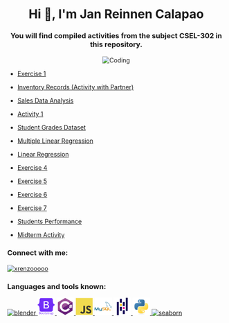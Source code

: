 <h1 align="center">Hi 👋, I'm Jan Reinnen Calapao</h1>
<h3 align="center">
You will find compiled activities from the subject CSEL-302 in this repository.</h3>
<center>
  <img align="center" alt="Coding" width="1100" height="400" src="https://cdn.dribbble.com/users/1162077/screenshots/3848914/programmer.gif">
</center>


- [Exercise 1](https://colab.research.google.com/drive/1-bL4gAG-ut3UrJIZA-VA16C1pTAe3XR2#scrollTo=ZACDagBmwPof)

- [Inventory Records (Activity with Partner)](https://colab.research.google.com/drive/1zgo-kjXkX-6T1r3GvG1FFFzaRWEe0BCP)

- [Sales Data Analysis](https://colab.research.google.com/drive/1a0HRPIsm0an88pZHA3HjymED64aSrXQ9)

- [Activity 1](https://colab.research.google.com/drive/1FMQqYHuSreGNIv0NGRVxmLkR_1kEO4Iv)

- [Student Grades Dataset](https://colab.research.google.com/drive/1YBbEOU0IeAurEwqEwlWEs9IhGChY8QfQ)

- [Multiple Linear Regression](https://colab.research.google.com/drive/1Mi6oJD7-5f8nVgFam8MrvEv6w-zfnyIi)

- [Linear Regression](https://colab.research.google.com/drive/1twSdsaFIxY_rbGQ45eWIfbH4SvuJqGfs)

- [Exercise 4](https://colab.research.google.com/drive/125fi6vSMCP7eibJrpqp3PpTWleF2UFh7)

- [Exercise 5](https://colab.research.google.com/drive/1vCDCmmXgFzIopL6M_PW-uKlURGuex3sW)

- [Exercise 6](https://colab.research.google.com/drive/1TwK1tMI_gBubj1q9qqVlKelNo9BXG_cl)

- [Exercise 7](https://colab.research.google.com/drive/1u-KvpKpi4_sho8ww6GI3TEhPjeSK-FAK)

- [Students Performance](https://colab.research.google.com/drive/18_ZJo4bkqBgOCWskD5Q8wopY7Aa3Uvdq)

- [Midterm Activity](https://colab.research.google.com/drive/1LJQ7rxn4218MDHQDsSgJ5_WC8ygGimG5)

<h3 align="left">Connect with me:</h3>
<p align="left">
<a href="https://fb.com/xrenzooooo" target="blank"><img align="center" alt="xrenzooooo" height="30" width="40" /></a>
</p>

<h3 align="left">Languages and tools known:</h3>
<p align="left"> <a href="https://www.blender.org/" target="_blank" rel="noreferrer"> <img src="https://download.blender.org/branding/community/blender_community_badge_white.svg" alt="blender" width="40" height="40"/> </a> <a href="https://getbootstrap.com" target="_blank" rel="noreferrer"> <img src="https://raw.githubusercontent.com/devicons/devicon/master/icons/bootstrap/bootstrap-plain-wordmark.svg" alt="bootstrap" width="40" height="40"/> </a> <a href="https://www.w3schools.com/cs/" target="_blank" rel="noreferrer"> <img src="https://raw.githubusercontent.com/devicons/devicon/master/icons/csharp/csharp-original.svg" alt="csharp" width="40" height="40"/> </a> <a href="https://developer.mozilla.org/en-US/docs/Web/JavaScript" target="_blank" rel="noreferrer"> <img src="https://raw.githubusercontent.com/devicons/devicon/master/icons/javascript/javascript-original.svg" alt="javascript" width="40" height="40"/> </a> <a href="https://www.mysql.com/" target="_blank" rel="noreferrer"> <img src="https://raw.githubusercontent.com/devicons/devicon/master/icons/mysql/mysql-original-wordmark.svg" alt="mysql" width="40" height="40"/> </a> <a href="https://pandas.pydata.org/" target="_blank" rel="noreferrer"> <img src="https://raw.githubusercontent.com/devicons/devicon/2ae2a900d2f041da66e950e4d48052658d850630/icons/pandas/pandas-original.svg" alt="pandas" width="40" height="40"/> </a> <a href="https://www.python.org" target="_blank" rel="noreferrer"> <img src="https://raw.githubusercontent.com/devicons/devicon/master/icons/python/python-original.svg" alt="python" width="40" height="40"/> </a> <a href="https://seaborn.pydata.org/" target="_blank" rel="noreferrer"> <img src="https://seaborn.pydata.org/_images/logo-mark-lightbg.svg" alt="seaborn" width="40" height="40"/> </a> </p>
